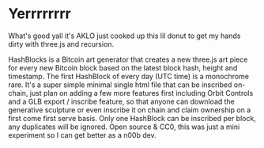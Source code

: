 # Yerrrrrrrr
What's good yall it's AKLO just cooked up this lil donut to get my hands dirty with three.js and recursion. 

HashBlocks is a Bitcoin art generator that creates a new three.js art piece for every new Bitcoin block based on the latest block hash, height and timestamp. The first HashBlock of every day (UTC time) is a monochrome rare. It's a super simple minimal single html file that can be inscribed on-chain, just plan on adding a few more features first including Orbit Controls and a GLB export / inscribe feature, so that anyone can download the generative sculpture or even inscribe it on chain and claim ownership on a first come first serve basis. Only one HashBlock can be inscribed per block, any duplicates will be ignored. Open source & CC0, this was just a mini experiment so I can get better as a n00b dev.

